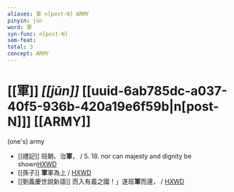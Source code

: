 ```yaml
---
aliases: 軍 n[post-N] ARMY
pinyin: jūn
word: 軍
syn-func: n[post-N]
sem-feat: 
total: 3
concept: ARMY 
---
```

# [[軍]] *[[jūn]]*  [[uuid-6ab785dc-a037-40f5-936b-420a19e6f59b|n[post-N]]] [[ARMY]]
(one's) army
 - [[禮記]] 班朝、治**軍**， / 5. 18. nor can majesty and dignity be shown[HXWD](https://hxwd.org/textview.html?location=KR1d0052_tls_001-6a.12)
 - [[孫子]] **軍**軍為上 / [HXWD](https://hxwd.org/textview.html?location=KR3b0003_tls_003-1a.7)
 - [[劉義慶世說新語]] 而入有義之國！」遂班**軍**而還，
                     / [HXWD](https://hxwd.org/textview.html?location=KR3l0002_tls_001-9a.27)